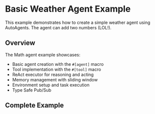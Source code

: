 # Basic Weather Agent Example

This example demonstrates how to create a simple weather agent using AutoAgents. The agent can add two numbers (LOL!).

## Overview

The Math agent example showcases:

- Basic agent creation with the `#[agent]` macro
- Tool implementation with the `#[tool]` macro
- ReAct executor for reasoning and acting
- Memory management with sliding window
- Environment setup and task execution
- Type Safe Pub/Sub

## Complete Example

```rust

```